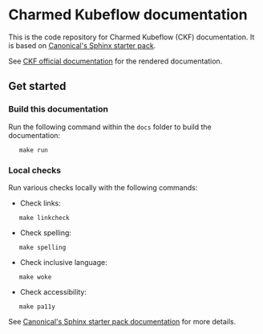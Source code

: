 # Charmed Kubeflow documentation

This is the code repository for Charmed Kubeflow (CKF) documentation.
It is based on [Canonical's Sphinx starter pack](https://github.com/canonical/sphinx-docs-starter-pack).

See [CKF official documentation](https://charmed-kubeflow.io/docs) for the rendered documentation.

## Get started

### Build this documentation

Run the following command within the `docs` folder to build the documentation: 

```
   make run
```

### Local checks

Run various checks locally with the following commands:

- Check links: 

```
   make linkcheck
```

- Check spelling: 

```
   make spelling
```

- Check inclusive language: 

```
   make woke
```

- Check accessibility:

```
   make pa11y
```

See [Canonical's Sphinx starter pack documentation](https://canonical-starter-pack.readthedocs-hosted.com/latest/) for more details.